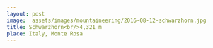 ```yaml
---
layout: post
image:  assets/images/mountaineering/2016-08-12-schwarzhorn.jpg
title: Schwarzhorn<br/>4,321 m
place: Italy, Monte Rosa
---
```

